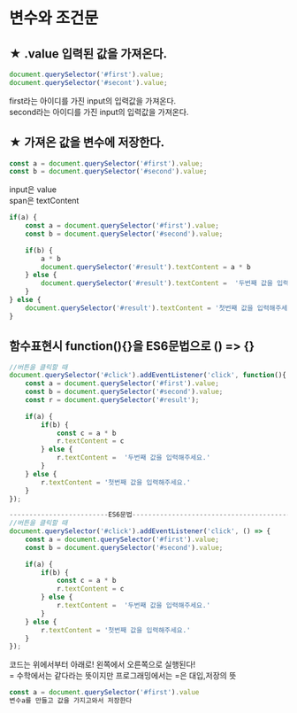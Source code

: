 # 변수와 조건문

## ★ .value 입력된 값을 가져온다.

```javascript
document.querySelector('#first').value;
document.querySelector('#secont').value;
```

first라는 아이디를 가진 input의 입력값을 가져온다.  
second라는 아이디를 가진 input의 입력값을 가져온다.

## ★ 가져온 값을 변수에 저장한다.

```javascript
const a = document.querySelector('#first').value;
const b = document.querySelector('#second').value;
```

input은 value  
span은 textContent

```javascript
if(a) {
    const a = document.querySelector('#first').value;
    const b = document.querySelector('#second').value;
    
    if(b) {
        a * b
        document.querySelector('#result').textContent = a * b
    } else {
        document.querySelector('#result').textContent =  '두번째 값을 입력해주세요.'
    }
} else {
    document.querySelector('#result').textContent = '첫번째 값을 입력해주세요.'
}
```

## 함수표현시 function\(\){}을 ES6문법으로 \(\) =&gt; {}

```javascript
//버튼을 클릭할 때
document.querySelector('#click').addEventListener('click', function(){
    const a = document.querySelector('#first').value;
    const b = document.querySelector('#second').value;
    const r = document.querySelector('#result');
    
    if(a) {
        if(b) {
            const c = a * b
            r.textContent = c
        } else {
            r.textContent =  '두번째 값을 입력해주세요.'
        }
    } else {
        r.textContent = '첫번째 값을 입력해주세요.'
    }
});

-------------------------ES6문법---------------------------------------------
//버튼을 클릭할 때
document.querySelector('#click').addEventListener('click', () => {
    const a = document.querySelector('#first').value;
    const b = document.querySelector('#second').value;
    
    if(a) {
        if(b) {
            const c = a * b
            r.textContent = c
        } else {
            r.textContent =  '두번째 값을 입력해주세요.'
        }
    } else {
        r.textContent = '첫번째 값을 입력해주세요.'
    }
});

```

코드는 위에서부터 아래로! 왼쪽에서 오른쪽으로 실행된다!  
= 수학에서는 같다라는 뜻이지만 프로그래밍에서는 =은 대입,저장의 뜻

```javascript
const a = document.querySelector('#first').value
변수a를 만들고 값을 가지고와서 저장한다
```


